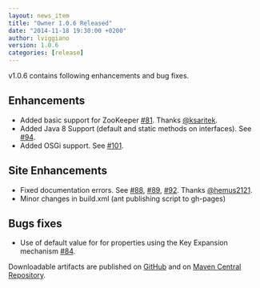 ```yaml
---
layout: news_item
title: "Owner 1.0.6 Released"
date: "2014-11-18 19:30:00 +0200"
author: lviggiano
version: 1.0.6
categories: [release]
---
```


v1.0.6 contains following enhancements and bug fixes.

Enhancements
------------
 * Added basic support for ZooKeeper [#81](https://github.com/lviggiano/owner/issues/81). Thanks [@ksaritek](https://github.com/ksaritek).
 * Added Java 8 Support (default and static methods on interfaces). See [#94](https://github.com/lviggiano/owner/issues/94).
 * Added OSGi support. See [#101](https://github.com/lviggiano/owner/issues/101).

Site Enhancements
-----------------
 * Fixed documentation errors. See [#88](https://github.com/lviggiano/owner/issues/88), [#89](https://github.com/lviggiano/owner/issues/89), [#92](https://github.com/lviggiano/owner/issues/92). Thanks [@hemus2121](https://github.com/hemus2121).
 * Minor changes in build.xml (ant publishing script to gh-pages)

Bugs fixes
----------
 * Use of default value for for properties using the Key Expansion mechanism [#84]( https://github.com/lviggiano/owner/pull/84).

Downloadable artifacts are published on [GitHub](https://github.com/lviggiano/owner/releases/tag/owner-1.0.6) and on [Maven Central Repository](http://repo1.maven.org/maven2/org/aeonbits/owner/owner/1.0.6/).
